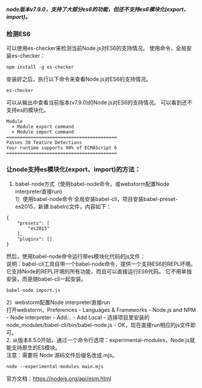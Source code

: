 ##### node版本v7.9.0，支持了大部分es6的功能，但还不支持es6模块化(export、import)。

### 检测ES6
可以使用es-checker来检测当前Node.js对ES6的支持情况。
使用命令，全局安装es-checker：
```
npm install -g es-checker
```
安装好之后，执行以下命令来查看Node.js对ES6的支持情况。
```
es-checker
```
可以从输出中查看当前版本(v7.9.0)的Node.js对ES6的支持情况。
可以看到还不支持es的模块化。
```
Module
  × Module export command
  × Module import command
=========================================
Passes 38 feature Detections
Your runtime supports 90% of ECMAScript 6
=========================================
```

### 让node支持es模块化(export、import)的方法：
1. babel-node方式（使用babel-node命令，或webstorm配置Node interpreter直接run)  
1）使用babel-node命令
全局安装babel-cli，项目安装babel-preset-es2015，新建.babelrc文件，内容如下：
```
{
    "presets": [
        "es2015"
    ],
    "plugins": []
}
```
然后，使用babel-node命令运行带es模块化代码的js文件：  
说明：babel-cli工具自带一个babel-node命令，提供一个支持ES6的REPL环境。它支持Node的REPL环境的所有功能，而且可以直接运行ES6代码。
它不用单独安装，而是随babel-cli一起安装。
```
babel-node import.js
```
2）webstorm配置Node interpreter直接run  
打开webstorm，Preferences - Languages & Frameworks - Node.js and NPM - Node interpreter - Add... - Add Local - 选择项目里安装的node_modules/babel-cli/bin/babel-node.js - OK，现在直接run相应的js文件即可。  
2. 从版本8.5.0开始，通过一个命令行选项：experimental-modules，Node.js就能支持原生的ES模块。  
注意：需要将 Node 源码文件后缀名改成.mjs。
```
node --experimental-modules main.mjs
```
官方文档：https://nodejs.org/api/esm.html
